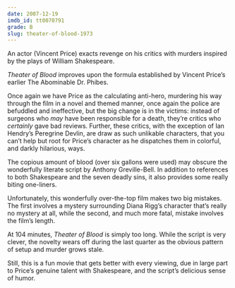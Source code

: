 ```yaml
---
date: 2007-12-19
imdb_id: tt0070791
grade: B
slug: theater-of-blood-1973
---
```


An actor (Vincent Price) exacts revenge on his critics with murders inspired by the plays of William Shakespeare.

_Theater of Blood_ improves upon the formula established by Vincent Price’s earlier <span data-imdb-id="tt0066740">The Abominable Dr. Phibes</span>.

Once again we have Price as the calculating anti-hero, murdering his way through the film in a novel and themed manner, once again the police are befuddled and ineffective, but the big change is in the victims: instead of surgeons who _may_ have been responsible for a death, they’re critics who _certainly_ gave bad reviews. Further, these critics, with the exception of Ian Hendry’s Peregrine Devlin, are draw as such unlikable characters, that you can’t help but root for Price’s character as he dispatches them in colorful, and darkly hilarious, ways.

The copious amount of blood (over six gallons were used) may obscure the wonderfully literate script by Anthony Greville-Bell. In addition to references to both Shakespeare and the seven deadly sins, it also provides some really biting one-liners.

Unfortunately, this wonderfully over-the-top film makes two big mistakes. The first involves a mystery surrounding Diana Rigg’s character that’s really no mystery at all, while the second, and much more fatal, mistake involves the film’s length.

At 104 minutes, _Theater of Blood_ is simply too long. While the script is very clever, the novelty wears off during the last quarter as the obvious pattern of setup and murder grows stale.

Still, this is a fun movie that gets better with every viewing, due in large part to Price’s genuine talent with Shakespeare, and the script’s delicious sense of humor.
